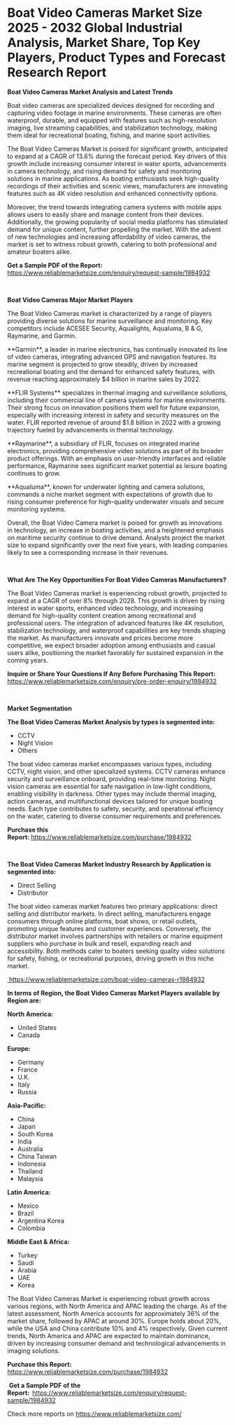 <p><h1>Boat Video Cameras Market Size 2025 - 2032 Global Industrial Analysis, Market Share, Top Key Players, Product Types and Forecast Research Report</h1></p><p><strong>Boat Video Cameras Market Analysis and Latest Trends</strong></p>
<p><p>Boat video cameras are specialized devices designed for recording and capturing video footage in marine environments. These cameras are often waterproof, durable, and equipped with features such as high-resolution imaging, live streaming capabilities, and stabilization technology, making them ideal for recreational boating, fishing, and marine sport activities.</p><p>The Boat Video Cameras Market is poised for significant growth, anticipated to expand at a CAGR of 13.6% during the forecast period. Key drivers of this growth include increasing consumer interest in water sports, advancements in camera technology, and rising demand for safety and monitoring solutions in marine applications. As boating enthusiasts seek high-quality recordings of their activities and scenic views, manufacturers are innovating features such as 4K video resolution and enhanced connectivity options.</p><p>Moreover, the trend towards integrating camera systems with mobile apps allows users to easily share and manage content from their devices. Additionally, the growing popularity of social media platforms has stimulated demand for unique content, further propelling the market. With the advent of new technologies and increasing affordability of video cameras, the market is set to witness robust growth, catering to both professional and amateur boaters alike.</p></p>
<p><strong>Get a Sample PDF of the Report:&nbsp;</strong> <a href="https://www.reliablemarketsize.com/enquiry/request-sample/1984932?utm_campaign=3348&utm_medium=2&utm_source=Github&utm_content=ia&utm_term=10042025&utm_id=boat-video-cameras">https://www.reliablemarketsize.com/enquiry/request-sample/1984932</a></p>
<p>&nbsp;</p>
<p><strong>Boat Video Cameras Major Market Players</strong></p>
<p><p>The Boat Video Cameras market is characterized by a range of players providing diverse solutions for marine surveillance and monitoring. Key competitors include ACESEE Security, Aqualights, Aqualuma, B & G, Raymarine, and Garmin. </p><p>**Garmin**, a leader in marine electronics, has continually innovated its line of video cameras, integrating advanced GPS and navigation features. Its marine segment is projected to grow steadily, driven by increased recreational boating and the demand for enhanced safety features, with revenue reaching approximately $4 billion in marine sales by 2022.</p><p>**FLIR Systems** specializes in thermal imaging and surveillance solutions, including their commercial line of camera systems for marine environments. Their strong focus on innovation positions them well for future expansion, especially with increasing interest in safety and security measures on the water. FLIR reported revenue of around $1.8 billion in 2022 with a growing trajectory fueled by advancements in thermal technology.</p><p>**Raymarine**, a subsidiary of FLIR, focuses on integrated marine electronics, providing comprehensive video solutions as part of its broader product offerings. With an emphasis on user-friendly interfaces and reliable performance, Raymarine sees significant market potential as leisure boating continues to grow.</p><p>**Aqualuma**, known for underwater lighting and camera solutions, commands a niche market segment with expectations of growth due to rising consumer preference for high-quality underwater visuals and secure monitoring systems.</p><p>Overall, the Boat Video Camera market is poised for growth as innovations in technology, an increase in boating activities, and a heightened emphasis on maritime security continue to drive demand. Analysts project the market size to expand significantly over the next five years, with leading companies likely to see a corresponding increase in their revenues.</p></p>
<p>&nbsp;</p>
<p><strong>What Are The Key Opportunities For Boat Video Cameras Manufacturers?</strong></p>
<p><p>The Boat Video Cameras market is experiencing robust growth, projected to expand at a CAGR of over 8% through 2028. This growth is driven by rising interest in water sports, enhanced video technology, and increasing demand for high-quality content creation among recreational and professional users. The integration of advanced features like 4K resolution, stabilization technology, and waterproof capabilities are key trends shaping the market. As manufacturers innovate and prices become more competitive, we expect broader adoption among enthusiasts and casual users alike, positioning the market favorably for sustained expansion in the coming years.</p></p>
<p><strong>Inquire or Share Your Questions If Any Before Purchasing This Report:</strong> <a href="https://www.reliablemarketsize.com/enquiry/pre-order-enquiry/1984932?utm_campaign=3348&utm_medium=2&utm_source=Github&utm_content=ia&utm_term=10042025&utm_id=boat-video-cameras">https://www.reliablemarketsize.com/enquiry/pre-order-enquiry/1984932</a></p>
<p>&nbsp;</p>
<p><strong>Market Segmentation</strong></p>
<p><strong>The Boat Video Cameras Market Analysis by types is segmented into:</strong></p>
<p><ul><li>CCTV</li><li>Night Vision</li><li>Others</li></ul></p>
<p><p>The boat video cameras market encompasses various types, including CCTV, night vision, and other specialized systems. CCTV cameras enhance security and surveillance onboard, providing real-time monitoring. Night vision cameras are essential for safe navigation in low-light conditions, enabling visibility in darkness. Other types may include thermal imaging, action cameras, and multifunctional devices tailored for unique boating needs. Each type contributes to safety, security, and operational efficiency on the water, catering to diverse consumer requirements and preferences.</p></p>
<p><strong>Purchase this Report:&nbsp;</strong><a href="https://www.reliablemarketsize.com/purchase/1984932?utm_campaign=3348&utm_medium=2&utm_source=Github&utm_content=ia&utm_term=10042025&utm_id=boat-video-cameras">https://www.reliablemarketsize.com/purchase/1984932</a></p>
<p>&nbsp;</p>
<p><strong>The Boat Video Cameras Market Industry Research by Application is segmented into:</strong></p>
<p><ul><li>Direct Selling</li><li>Distributor</li></ul></p>
<p><p>The boat video cameras market features two primary applications: direct selling and distributor markets. In direct selling, manufacturers engage consumers through online platforms, boat shows, or retail outlets, promoting unique features and customer experiences. Conversely, the distributor market involves partnerships with retailers or marine equipment suppliers who purchase in bulk and resell, expanding reach and accessibility. Both methods cater to boaters seeking quality video solutions for safety, fishing, or recreational purposes, driving growth in this niche market.</p></p>
<p><a href="https://www.reliablemarketsize.com/boat-video-cameras-r1984932?utm_campaign=3348&utm_medium=2&utm_source=Github&utm_content=ia&utm_term=10042025&utm_id=boat-video-cameras">&nbsp;https://www.reliablemarketsize.com/boat-video-cameras-r1984932</a></p>
<p><strong>In terms of Region, the Boat Video Cameras Market Players available by Region are:</strong></p>
<p>
    <p> <strong> North America: </strong>
        <ul>
            <li>United States</li>
            <li>Canada</li>
        </ul>
        </p> 
    <p> <strong> Europe: </strong>
        <ul>
            <li>Germany</li>
            <li>France</li>
            <li>U.K.</li>
            <li>Italy</li>
            <li>Russia</li>
        </ul>
        </p> 
    <p> <strong> Asia-Pacific: </strong>
        <ul>
            <li>China</li>
            <li>Japan</li>
            <li>South Korea</li>
            <li>India</li>
            <li>Australia</li>
            <li>China Taiwan</li>
            <li>Indonesia</li>
            <li>Thailand</li>
            <li>Malaysia</li>
        </ul>
        </p> 
    <p> <strong> Latin America: </strong>
        <ul>
            <li>Mexico</li>
            <li>Brazil</li>
            <li>Argentina Korea</li>
            <li>Colombia</li>
        </ul>
        </p> 
    <p> <strong> Middle East & Africa: </strong>
        <ul>
            <li>Turkey</li>
            <li>Saudi</li>
            <li>Arabia</li>
            <li>UAE</li>
            <li>Korea</li>
        </ul>
    </p>
    </p>
<p><p>The Boat Video Cameras Market is experiencing robust growth across various regions, with North America and APAC leading the charge. As of the latest assessment, North America accounts for approximately 36% of the market share, followed by APAC at around 30%. Europe holds about 20%, while the USA and China contribute 10% and 4% respectively. Given current trends, North America and APAC are expected to maintain dominance, driven by increasing consumer demand and technological advancements in imaging solutions.</p></p>
<p><strong>Purchase this Report: </strong><a href="https://www.reliablemarketsize.com/purchase/1984932?utm_campaign=3348&utm_medium=2&utm_source=Github&utm_content=ia&utm_term=10042025&utm_id=boat-video-cameras">https://www.reliablemarketsize.com/purchase/1984932</a></p>
<p>&nbsp;<strong>Get a Sample PDF of the Report:&nbsp;&nbsp;</strong><a href="https://www.reliablemarketsize.com/enquiry/request-sample/1984932?utm_campaign=3348&utm_medium=2&utm_source=Github&utm_content=ia&utm_term=10042025&utm_id=boat-video-cameras">https://www.reliablemarketsize.com/enquiry/request-sample/1984932</a></p>
<p><strong></strong></p>
<p>Check more reports on <a href="https://www.reliablemarketsize.com/?utm_campaign=3348&utm_medium=2&utm_source=Github&utm_content=ia&utm_term=10042025&utm_id=boat-video-cameras">https://www.reliablemarketsize.com/</a></p>